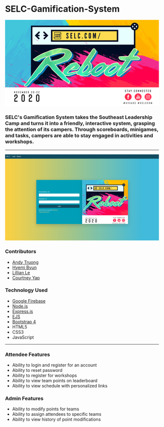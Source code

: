 # SELC-Gamification-System

![SELC promo image](SELCcomReboot.png)

### SELC's Gamification System takes the Southeast Leadership Camp and turns it into a friendly, interactive system, grasping the attention of its campers. Through scoreboards, minigames, and tasks, campers are able to stay engaged in activities and workshops. 
___

![Login Screenshot](Login_Screenshot2.png)

### Contributors
- [Andy Truong](https://github.com/AndyUGA)
- [Hyemi Byun](https://github.com/hyemi777)
- [Lillian Le](https://github.com/GoodWithGithub)
- [Courtney Yap](https://github.com/courtneyyaps)
### Technology Used
- [Google Firebase](https://firebase.google.com/)
- [Node.js](https://nodejs.org/en/) 
- [Express.js](https://expressjs.com)
- [EJS](https://ejs.co)
- [Bootstrap 4](https://getbootstrap.com)
- HTML5
- CSS3
- JavaScript

___


### Attendee Features
- Ability to login and register for an account
- Ability to reset password
- Ability to register for workshops
- Ability to view team points on leaderboard
- Ability to view schedule with personalized links



### Admin Features
- Ability to modify points for teams
- Ability to assign attendees to specific teams
- Ability to view history of point modifications
